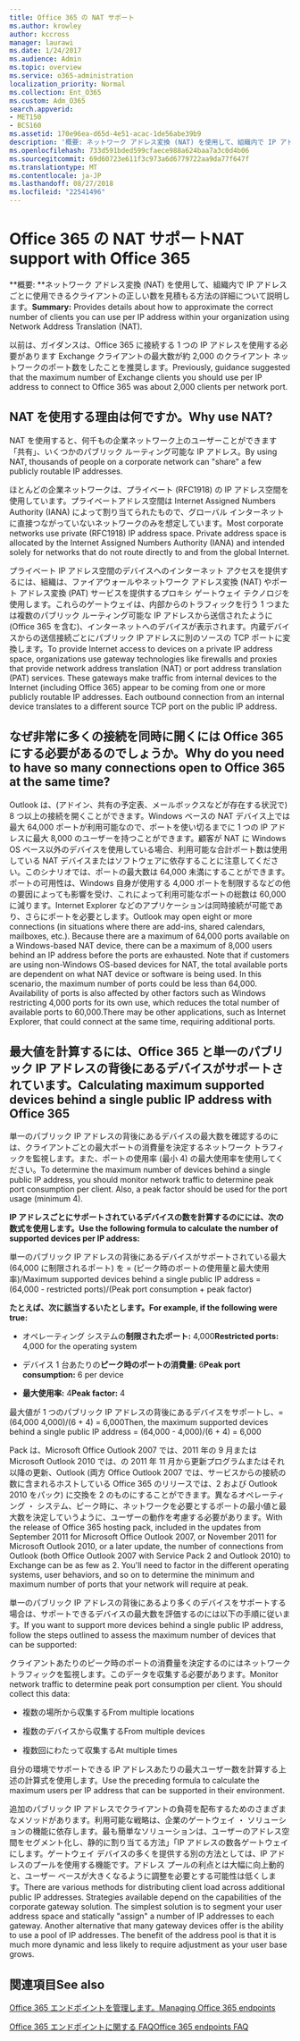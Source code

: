 ```yaml
---
title: Office 365 の NAT サポート
ms.author: krowley
author: kccross
manager: laurawi
ms.date: 1/24/2017
ms.audience: Admin
ms.topic: overview
ms.service: o365-administration
localization_priority: Normal
ms.collection: Ent_O365
ms.custom: Adm_O365
search.appverid:
- MET150
- BCS160
ms.assetid: 170e96ea-d65d-4e51-acac-1de56abe39b9
description: '概要: ネットワーク アドレス変換 (NAT) を使用して、組織内で IP アドレスごとに使用できるクライアントの正しい数を見積もる方法の詳細について説明します。'
ms.openlocfilehash: 733d591bded599cfaece988a624baa7a3c0d4b06
ms.sourcegitcommit: 69d60723e611f3c973a6d6779722aa9da77f647f
ms.translationtype: MT
ms.contentlocale: ja-JP
ms.lasthandoff: 08/27/2018
ms.locfileid: "22541496"
---
```

# <a name="nat-support-with-office-365"></a><span data-ttu-id="80754-103">Office 365 の NAT サポート</span><span class="sxs-lookup"><span data-stu-id="80754-103">NAT support with Office 365</span></span>

 <span data-ttu-id="80754-104">**概要: **ネットワーク アドレス変換 (NAT) を使用して、組織内で IP アドレスごとに使用できるクライアントの正しい数を見積もる方法の詳細について説明します。</span><span class="sxs-lookup"><span data-stu-id="80754-104">**Summary:** Provides details about how to approximate the correct number of clients you can use per IP address within your organization using Network Address Translation (NAT).</span></span> 
  
<span data-ttu-id="80754-105">以前は、ガイダンスは、Office 365 に接続する 1 つの IP アドレスを使用する必要があります Exchange クライアントの最大数が約 2,000 のクライアント ネットワークのポート数をしたことを推奨します。</span><span class="sxs-lookup"><span data-stu-id="80754-105">Previously, guidance suggested that the maximum number of Exchange clients you should use per IP address to connect to Office 365 was about 2,000 clients per network port.</span></span>
  
## <a name="why-use-nat"></a><span data-ttu-id="80754-106">NAT を使用する理由は何ですか。</span><span class="sxs-lookup"><span data-stu-id="80754-106">Why use NAT?</span></span>

<span data-ttu-id="80754-107">NAT を使用すると、何千もの企業ネットワーク上のユーザーことができます「共有」、いくつかのパブリック ルーティング可能な IP アドレス。</span><span class="sxs-lookup"><span data-stu-id="80754-107">By using NAT, thousands of people on a corporate network can "share" a few publicly routable IP addresses.</span></span>
  
<span data-ttu-id="80754-p101">ほとんどの企業ネットワークは、プライベート (RFC1918) の IP アドレス空間を使用しています。プライベートアドレス空間は Internet Assigned Numbers Authority (IANA) によって割り当てられたもので、グローバル インターネットに直接つながっていないネットワークのみを想定しています。</span><span class="sxs-lookup"><span data-stu-id="80754-p101">Most corporate networks use private (RFC1918) IP address space. Private address space is allocated by the Internet Assigned Numbers Authority (IANA) and intended solely for networks that do not route directly to and from the global Internet.</span></span>
  
<span data-ttu-id="80754-p102">プライベート IP アドレス空間のデバイスへのインターネット アクセスを提供するには、組織は、ファイアウォールやネットワーク アドレス変換 (NAT) やポート アドレス変換 (PAT) サービスを提供するプロキシ ゲートウェイ テクノロジを使用します。これらのゲートウェイは、内部からのトラフィックを行う 1 つまたは複数のパブリック ルーティング可能な IP アドレスから送信されたように (Office 365 を含む)、インターネットへのデバイスが表示されます。内蔵デバイスからの送信接続ごとにパブリック IP アドレスに別のソースの TCP ポートに変換します。</span><span class="sxs-lookup"><span data-stu-id="80754-p102">To provide Internet access to devices on a private IP address space, organizations use gateway technologies like firewalls and proxies that provide network address translation (NAT) or port address translation (PAT) services. These gateways make traffic from internal devices to the Internet (including Office 365) appear to be coming from one or more publicly routable IP addresses. Each outbound connection from an internal device translates to a different source TCP port on the public IP address.</span></span> 
  
## <a name="why-do-you-need-to-have-so-many-connections-open-to-office-365-at-the-same-time"></a><span data-ttu-id="80754-113">なぜ非常に多くの接続を同時に開くには Office 365 にする必要があるのでしょうか。</span><span class="sxs-lookup"><span data-stu-id="80754-113">Why do you need to have so many connections open to Office 365 at the same time?</span></span>

<span data-ttu-id="80754-p103">Outlook は、(アドイン、共有の予定表、メールボックスなどが存在する状況で) 8 つ以上の接続を開くことができます。Windows ベースの NAT デバイス上では最大 64,000 ポートが利用可能なので、ポートを使い切るまでに 1 つの IP アドレスに最大 8,000 のユーザーを持つことができます。顧客が NAT に Windows OS ベース以外のデバイスを使用している場合、利用可能な合計ポート数は使用している NAT デバイスまたはソフトウェアに依存することに注意してください。このシナリオでは、ポートの最大数は 64,000 未満にすることができます。ポートの可用性は、Windows 自身が使用する 4,000 ポートを制限するなどの他の要因によっても影響を受け、これによって利用可能なポートの総数は 60,000 に減ります。Internet Explorer などのアプリケーションは同時接続が可能であり、さらにポートを必要とします。</span><span class="sxs-lookup"><span data-stu-id="80754-p103">Outlook may open eight or more connections (in situations where there are add-ins, shared calendars, mailboxes, etc.). Because there are a maximum of 64,000 ports available on a Windows-based NAT device, there can be a maximum of 8,000 users behind an IP address before the ports are exhausted. Note that if customers are using non-Windows OS-based devices for NAT, the total available ports are dependent on what NAT device or software is being used. In this scenario, the maximum number of ports could be less than 64,000. Availability of ports is also affected by other factors such as Windows restricting 4,000 ports for its own use, which reduces the total number of available ports to 60,000.There may be other applications, such as Internet Explorer, that could connect at the same time, requiring additional ports.</span></span>
  
## <a name="calculating-maximum-supported-devices-behind-a-single-public-ip-address-with-office-365"></a><span data-ttu-id="80754-119">最大値を計算するには、Office 365 と単一のパブリック IP アドレスの背後にあるデバイスがサポートされています。</span><span class="sxs-lookup"><span data-stu-id="80754-119">Calculating maximum supported devices behind a single public IP address with Office 365</span></span>

<span data-ttu-id="80754-p104">単一のパブリック IP アドレスの背後にあるデバイスの最大数を確認するのには、クライアントごとの最大ポートの消費量を決定するネットワーク トラフィックを監視します。また、ポートの使用率 (最小 4) の最大使用率を使用してください。</span><span class="sxs-lookup"><span data-stu-id="80754-p104">To determine the maximum number of devices behind a single public IP address, you should monitor network traffic to determine peak port consumption per client. Also, a peak factor should be used for the port usage (minimum 4).</span></span> 
  
 <span data-ttu-id="80754-122">**IP アドレスごとにサポートされているデバイスの数を計算するのにには、次の数式を使用します。**</span><span class="sxs-lookup"><span data-stu-id="80754-122">**Use the following formula to calculate the number of supported devices per IP address:**</span></span>
  
<span data-ttu-id="80754-123">単一のパブリック IP アドレスの背後にあるデバイスがサポートされている最大 (64,000 に制限されるポート) を = (ピーク時のポートの使用量と最大使用率)/</span><span class="sxs-lookup"><span data-stu-id="80754-123">Maximum supported devices behind a single public IP address = (64,000 - restricted ports)/(Peak port consumption + peak factor)</span></span>
  
 <span data-ttu-id="80754-124">**たとえば、次に該当するいたとします。**</span><span class="sxs-lookup"><span data-stu-id="80754-124">**For example, if the following were true:**</span></span>
  
- <span data-ttu-id="80754-125">オペレーティング システムの**制限されたポート:** 4,000</span><span class="sxs-lookup"><span data-stu-id="80754-125">**Restricted ports:** 4,000 for the operating system</span></span> 
    
- <span data-ttu-id="80754-126">デバイス 1 台あたりの**ピーク時のポートの消費量:** 6</span><span class="sxs-lookup"><span data-stu-id="80754-126">**Peak port consumption:** 6 per device</span></span> 
    
- <span data-ttu-id="80754-127">**最大使用率:** 4</span><span class="sxs-lookup"><span data-stu-id="80754-127">**Peak factor:** 4</span></span> 
    
<span data-ttu-id="80754-128">最大値が 1 つのパブリック IP アドレスの背後にあるデバイスをサポートし、= (64,000 4,000)/(6 + 4) = 6,000</span><span class="sxs-lookup"><span data-stu-id="80754-128">Then, the maximum supported devices behind a single public IP address = (64,000 - 4,000)/(6 + 4) = 6,000</span></span>
  
<span data-ttu-id="80754-p105">Pack は、Microsoft Office Outlook 2007 では、2011 年の 9 月または Microsoft Outlook 2010 では、の 2011 年 11 月から更新プログラムまたはそれ以降の更新、Outlook (両方 Office Outlook 2007 では、サービスからの接続の数に含まれるホストしている Office 365 のリリースでは、2 および Outlook 2010 をパック) に交換を 2 のものにすることができます。異なるオペレーティング ・ システム、ピーク時に、ネットワークを必要とするポートの最小値と最大数を決定していうように、ユーザーの動作を考慮する必要があります。</span><span class="sxs-lookup"><span data-stu-id="80754-p105">With the release of Office 365 hosting pack, included in the updates from September 2011 for Microsoft Office Outlook 2007, or November 2011 for Microsoft Outlook 2010, or a later update, the number of connections from Outlook (both Office Outlook 2007 with Service Pack 2 and Outlook 2010) to Exchange can be as few as 2. You'll need to factor in the different operating systems, user behaviors, and so on to determine the minimum and maximum number of ports that your network will require at peak.</span></span>
  
<span data-ttu-id="80754-131">単一のパブリック IP アドレスの背後にあるより多くのデバイスをサポートする場合は、サポートできるデバイスの最大数を評価するのには以下の手順に従います。</span><span class="sxs-lookup"><span data-stu-id="80754-131">If you want to support more devices behind a single public IP address, follow the steps outlined to assess the maximum number of devices that can be supported:</span></span>
  
<span data-ttu-id="80754-p106">クライアントあたりのピーク時のポートの消費量を決定するのにはネットワーク トラフィックを監視します。このデータを収集する必要があります。</span><span class="sxs-lookup"><span data-stu-id="80754-p106">Monitor network traffic to determine peak port consumption per client. You should collect this data:</span></span>
  
- <span data-ttu-id="80754-134">複数の場所から収集する</span><span class="sxs-lookup"><span data-stu-id="80754-134">From multiple locations</span></span>
    
- <span data-ttu-id="80754-135">複数のデバイスから収集する</span><span class="sxs-lookup"><span data-stu-id="80754-135">From multiple devices</span></span>
    
- <span data-ttu-id="80754-136">複数回にわたって収集する</span><span class="sxs-lookup"><span data-stu-id="80754-136">At multiple times</span></span>
    
<span data-ttu-id="80754-137">自分の環境でサポートできる IP アドレスあたりの最大ユーザー数を計算する上述の計算式を使用します。</span><span class="sxs-lookup"><span data-stu-id="80754-137">Use the preceding formula to calculate the maximum users per IP address that can be supported in their environment.</span></span>
  
<span data-ttu-id="80754-p107">追加のパブリック IP アドレスでクライアントの負荷を配布するためのさまざまなメソッドがあります。利用可能な戦略は、企業のゲートウェイ ・ ソリューションの機能に依存します。最も簡単なソリューションは、ユーザーのアドレス空間をセグメント化し、静的に割り当てる方法」「IP アドレスの数各ゲートウェイにします。ゲートウェイ デバイスの多くを提供する別の方法としては、IP アドレスのプールを使用する機能です。アドレス プールの利点とは大幅に向上動的と、ユーザー ベースが大きくなるように調整を必要とする可能性は低くします。</span><span class="sxs-lookup"><span data-stu-id="80754-p107">There are various methods for distributing client load across additional public IP addresses. Strategies available depend on the capabilities of the corporate gateway solution. The simplest solution is to segment your user address space and statically "assign" a number of IP addresses to each gateway. Another alternative that many gateway devices offer is the ability to use a pool of IP addresses. The benefit of the address pool is that it is much more dynamic and less likely to require adjustment as your user base grows.</span></span>
  
## <a name="see-also"></a><span data-ttu-id="80754-143">関連項目</span><span class="sxs-lookup"><span data-stu-id="80754-143">See also</span></span>

[<span data-ttu-id="80754-144">Office 365 エンドポイントを管理します。</span><span class="sxs-lookup"><span data-stu-id="80754-144">Managing Office 365 endpoints</span></span>](https://support.office.com/article/99cab9d4-ef59-4207-9f2b-3728eb46bf9a)
  
[<span data-ttu-id="80754-145">Office 365 エンドポイントに関する FAQ</span><span class="sxs-lookup"><span data-stu-id="80754-145">Office 365 endpoints FAQ</span></span>](https://support.office.com/article/d4088321-1c89-4b96-9c99-54c75cae2e6d)

